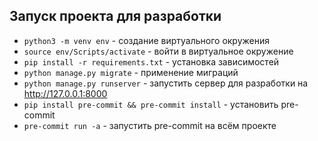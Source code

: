 ## Запуск проекта для разработки

- `python3 -m venv env` - создание виртуального окружения
- `source env/Scripts/activate` - войти в виртуальное окружение
- `pip install -r requirements.txt` - установка зависимостей
- `python manage.py migrate` - применение миграций
- `python manage.py runserver` - запустить сервер для разработки на http://127.0.0.1:8000
- `pip install pre-commit && pre-commit install` - установить pre-commit
- `pre-commit run -a` - запустить pre-commit на всём проекте

